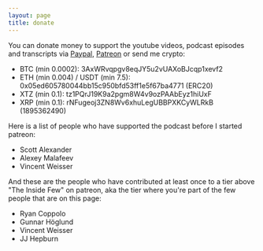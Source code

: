 ```yaml
---
layout: page
title: donate
---
```


You can donate money to support the youtube videos, podcast episodes and transcripts via [Paypal](https://paypal.me/michaeltrazzi), [Patreon](https://www.patreon.com/theinsideview) or send me crypto:

- BTC (min 0.0002): 3AxWRvqpgv8eqJY5u2vUAXoBJcqp1xevf2
- ETH (min 0.004) / USDT (min 7.5): 0x05ed605780044bb15c950bfd53ff1e5f67ba4771 (ERC20)
- XTZ (min 0.1): tz1PQrJ19K9a2pgm8W4v9ozPAAbEyz1hiUxF
- XRP (min 0.1): rNFugeoj3ZN8Wv6xhuLegUBBPXKCyWLRkB (1895362490)

Here is a list of people who have supported the podcast before I started patreon:
- Scott Alexander
- Alexey Malafeev
- Vincent Weisser

And these are the people who have contributed at least once to a tier above "The Inside Few" on patreon, aka the tier where you're part of the few people that are on this page:
- Ryan Coppolo
- Gunnar Höglund
- Vincent Weisser
- JJ Hepburn
